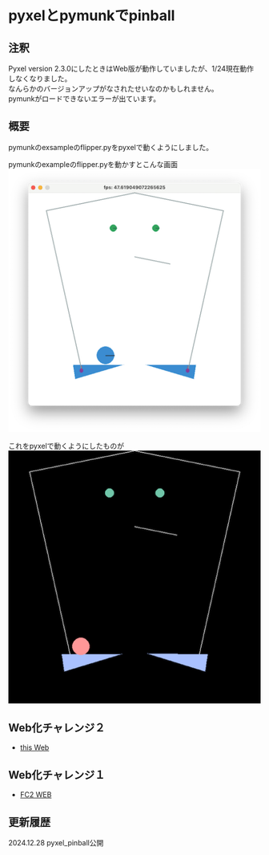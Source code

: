 # pyxelとpymunkでpinball
## 注釈
Pyxel version 2.3.0にしたときはWeb版が動作していましたが、1/24現在動作しなくなりました。  
なんらかのバージョンアップがなされたせいなのかもしれません。  
pymunkがロードできないエラーが出ています。  

## 概要
pymunkのexsampleのflipper.pyをpyxelで動くようにしました。  

pymunkのexampleのflipper.pyを動かすとこんな画面  
![SS](pymunk_flipper.png)

これをpyxelで動くようにしたものが  
![SS](pyxel_flipper.png)

## Web化チャレンジ２
- [this Web](https://sanbunno-ichi.github.io/pinball/)
  
## Web化チャレンジ１
- [FC2 WEB](https://sanbunnoichi1962.web.fc2.com/pyxel/pyxel_flipper.html)

## 更新履歴
2024.12.28 pyxel_pinball公開

